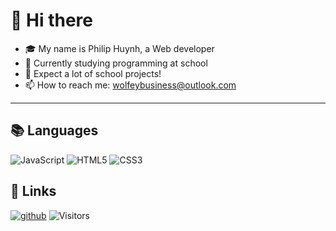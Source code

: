 # 👋 Hi there

- 🎓 My name is Philip Huynh, a Web developer
- 🌱 Currently studying programming at school
- 🏫 Expect a lot of school projects!
- 📫 How to reach me: [wolfeybusiness@outlook.com](mailto:wolfeybusiness@outlook.com)

---

## 📚 Languages

![JavaScript](https://img.shields.io/badge/JavaScript-4d4505?style=for-the-badge&logo=JavaScript) ![HTML5](https://img.shields.io/badge/HTML5-E34F26?style=for-the-badge&logo=HTML5&logoColor=white) ![CSS3](https://img.shields.io/badge/CSS3-1572B6?style=for-the-badge&logo=CSS3)

## 🔗 Links

[![github](https://img.shields.io/badge/GitHub-000000?style=for-the-badge&logo=GitHub&logoColor=white)](https://github.com/WoIfey) ![Visitors](https://api.visitorbadge.io/api/combined?path=https%3A%2F%2Fgithub.com%2FWoIfey&labelColor=%23000000&countColor=%23ff8a65)
